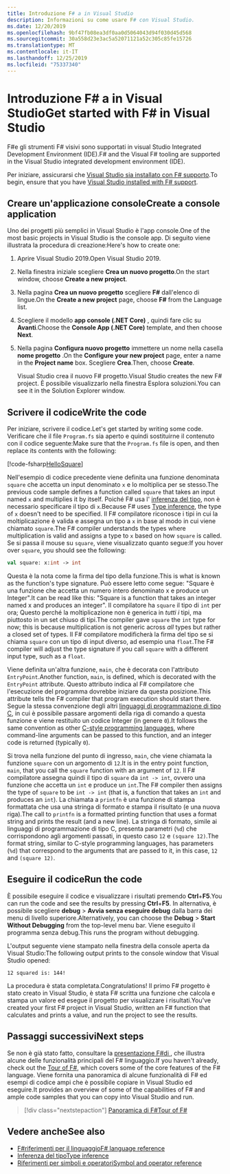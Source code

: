 ```yaml
---
title: Introduzione F# a in Visual Studio
description: Informazioni su come usare F# con Visual Studio.
ms.date: 12/20/2019
ms.openlocfilehash: 9bf47fb08ea3df0aa0d5064043d94f030d45d568
ms.sourcegitcommit: 30a558d23e3ac5a52071121a52c305c85fe15726
ms.translationtype: MT
ms.contentlocale: it-IT
ms.lasthandoff: 12/25/2019
ms.locfileid: "75337340"
---
```

# <a name="get-started-with-f-in-visual-studio"></a><span data-ttu-id="9354c-103">Introduzione F# a in Visual Studio</span><span class="sxs-lookup"><span data-stu-id="9354c-103">Get started with F# in Visual Studio</span></span>

<span data-ttu-id="9354c-104">F#e gli strumenti F# visivi sono supportati in visual Studio Integrated Development Environment (IDE).</span><span class="sxs-lookup"><span data-stu-id="9354c-104">F# and the Visual F# tooling are supported in the Visual Studio integrated development environment (IDE).</span></span>

<span data-ttu-id="9354c-105">Per iniziare, assicurarsi che [Visual Studio sia installato con F# supporto](install-fsharp.md#install-f-with-visual-studio).</span><span class="sxs-lookup"><span data-stu-id="9354c-105">To begin, ensure that you have [Visual Studio installed with F# support](install-fsharp.md#install-f-with-visual-studio).</span></span>

## <a name="create-a-console-application"></a><span data-ttu-id="9354c-106">Creare un'applicazione console</span><span class="sxs-lookup"><span data-stu-id="9354c-106">Create a console application</span></span>

<span data-ttu-id="9354c-107">Uno dei progetti più semplici in Visual Studio è l'app console.</span><span class="sxs-lookup"><span data-stu-id="9354c-107">One of the most basic projects in Visual Studio is the console app.</span></span> <span data-ttu-id="9354c-108">Di seguito viene illustrata la procedura di creazione:</span><span class="sxs-lookup"><span data-stu-id="9354c-108">Here's how to create one:</span></span>

1. <span data-ttu-id="9354c-109">Aprire Visual Studio 2019.</span><span class="sxs-lookup"><span data-stu-id="9354c-109">Open Visual Studio 2019.</span></span>

2. <span data-ttu-id="9354c-110">Nella finestra iniziale scegliere **Crea un nuovo progetto**.</span><span class="sxs-lookup"><span data-stu-id="9354c-110">On the start window, choose **Create a new project**.</span></span>

3. <span data-ttu-id="9354c-111">Nella pagina **Crea un nuovo progetto** scegliere **F#** dall'elenco di lingue.</span><span class="sxs-lookup"><span data-stu-id="9354c-111">On the **Create a new project** page, choose **F#** from the Language list.</span></span>

4. <span data-ttu-id="9354c-112">Scegliere il modello **app console (.NET Core)** , quindi fare clic su **Avanti**.</span><span class="sxs-lookup"><span data-stu-id="9354c-112">Choose the **Console App (.NET Core)** template, and then choose **Next**.</span></span>

5. <span data-ttu-id="9354c-113">Nella pagina **Configura nuovo progetto** immettere un nome nella casella **nome progetto** .</span><span class="sxs-lookup"><span data-stu-id="9354c-113">On the **Configure your new project** page, enter a name in the **Project name** box.</span></span> <span data-ttu-id="9354c-114">Scegliere **Crea**.</span><span class="sxs-lookup"><span data-stu-id="9354c-114">Then, choose **Create**.</span></span>

   <span data-ttu-id="9354c-115">Visual Studio crea il nuovo F# progetto.</span><span class="sxs-lookup"><span data-stu-id="9354c-115">Visual Studio creates the new F# project.</span></span> <span data-ttu-id="9354c-116">È possibile visualizzarlo nella finestra Esplora soluzioni.</span><span class="sxs-lookup"><span data-stu-id="9354c-116">You can see it in the Solution Explorer window.</span></span>

## <a name="write-the-code"></a><span data-ttu-id="9354c-117">Scrivere il codice</span><span class="sxs-lookup"><span data-stu-id="9354c-117">Write the code</span></span>

<span data-ttu-id="9354c-118">Per iniziare, scrivere il codice.</span><span class="sxs-lookup"><span data-stu-id="9354c-118">Let's get started by writing some code.</span></span> <span data-ttu-id="9354c-119">Verificare che il file `Program.fs` sia aperto e quindi sostituirne il contenuto con il codice seguente:</span><span class="sxs-lookup"><span data-stu-id="9354c-119">Make sure that the `Program.fs` file is open, and then replace its contents with the following:</span></span>

[!code-fsharp[HelloSquare](~/samples/snippets/fsharp/getting-started/hello-square.fs)]

<span data-ttu-id="9354c-120">Nell'esempio di codice precedente viene definita una funzione denominata `square` che accetta un input denominato `x` e lo moltiplica per se stesso.</span><span class="sxs-lookup"><span data-stu-id="9354c-120">The previous code sample defines a function called `square` that takes an input named `x` and multiplies it by itself.</span></span> <span data-ttu-id="9354c-121">Poiché F# usa l' [inferenza del tipo](../language-reference/type-inference.md), non è necessario specificare il tipo di `x`.</span><span class="sxs-lookup"><span data-stu-id="9354c-121">Because F# uses [Type inference](../language-reference/type-inference.md), the type of `x` doesn't need to be specified.</span></span> <span data-ttu-id="9354c-122">Il F# compilatore riconosce i tipi in cui la moltiplicazione è valida e assegna un tipo a `x` in base al modo in cui viene chiamato `square`.</span><span class="sxs-lookup"><span data-stu-id="9354c-122">The F# compiler understands the types where multiplication is valid and assigns a type to `x` based on how `square` is called.</span></span> <span data-ttu-id="9354c-123">Se si passa il mouse su `square`, viene visualizzato quanto segue:</span><span class="sxs-lookup"><span data-stu-id="9354c-123">If you hover over `square`, you should see the following:</span></span>

```fsharp
val square: x:int -> int
```

<span data-ttu-id="9354c-124">Questa è la nota come la firma del tipo della funzione.</span><span class="sxs-lookup"><span data-stu-id="9354c-124">This is what is known as the function's type signature.</span></span> <span data-ttu-id="9354c-125">Può essere letto come segue: "Square è una funzione che accetta un numero intero denominato x e produce un Integer".</span><span class="sxs-lookup"><span data-stu-id="9354c-125">It can be read like this: "Square is a function that takes an integer named x and produces an integer".</span></span> <span data-ttu-id="9354c-126">Il compilatore ha `square` il tipo di `int` per ora; Questo perché la moltiplicazione non è generica in *tutti i* tipi, ma piuttosto in un set chiuso di tipi.</span><span class="sxs-lookup"><span data-stu-id="9354c-126">The compiler gave `square` the `int` type for now; this is because multiplication is not generic across *all* types but rather a closed set of types.</span></span> <span data-ttu-id="9354c-127">Il F# compilatore modificherà la firma del tipo se si chiama `square` con un tipo di input diverso, ad esempio una `float`.</span><span class="sxs-lookup"><span data-stu-id="9354c-127">The F# compiler will adjust the type signature if you call `square` with a different input type, such as a `float`.</span></span>

<span data-ttu-id="9354c-128">Viene definita un'altra funzione, `main`, che è decorata con l'attributo `EntryPoint`.</span><span class="sxs-lookup"><span data-stu-id="9354c-128">Another function, `main`, is defined, which is decorated with the `EntryPoint` attribute.</span></span> <span data-ttu-id="9354c-129">Questo attributo indica al F# compilatore che l'esecuzione del programma dovrebbe iniziare da questa posizione.</span><span class="sxs-lookup"><span data-stu-id="9354c-129">This attribute tells the F# compiler that program execution should start there.</span></span> <span data-ttu-id="9354c-130">Segue la stessa convenzione degli altri [linguaggi di programmazione di tipo C](https://en.wikipedia.org/wiki/Entry_point#C_and_C.2B.2B), in cui è possibile passare argomenti della riga di comando a questa funzione e viene restituito un codice Integer (in genere `0`).</span><span class="sxs-lookup"><span data-stu-id="9354c-130">It follows the same convention as other [C-style programming languages](https://en.wikipedia.org/wiki/Entry_point#C_and_C.2B.2B), where command-line arguments can be passed to this function, and an integer code is returned (typically `0`).</span></span>

<span data-ttu-id="9354c-131">Si trova nella funzione del punto di ingresso, `main`, che viene chiamata la funzione `square` con un argomento di `12`.</span><span class="sxs-lookup"><span data-stu-id="9354c-131">It is in the entry point function, `main`, that you call the `square` function with an argument of `12`.</span></span> <span data-ttu-id="9354c-132">Il F# compilatore assegna quindi il tipo di `square` da `int -> int`, ovvero una funzione che accetta un `int` e produce un `int`.</span><span class="sxs-lookup"><span data-stu-id="9354c-132">The F# compiler then assigns the type of `square` to be `int -> int` (that is, a function that takes an `int` and produces an `int`).</span></span> <span data-ttu-id="9354c-133">La chiamata a `printfn` è una funzione di stampa formattata che usa una stringa di formato e stampa il risultato (e una nuova riga).</span><span class="sxs-lookup"><span data-stu-id="9354c-133">The call to `printfn` is a formatted printing function that uses a format string and prints the result (and a new line).</span></span> <span data-ttu-id="9354c-134">La stringa di formato, simile ai linguaggi di programmazione di tipo C, presenta parametri (`%d`) che corrispondono agli argomenti passati, in questo caso `12` e `(square 12)`.</span><span class="sxs-lookup"><span data-stu-id="9354c-134">The format string, similar to C-style programming languages, has parameters (`%d`) that correspond to the arguments that are passed to it, in this case, `12` and `(square 12)`.</span></span>

## <a name="run-the-code"></a><span data-ttu-id="9354c-135">Eseguire il codice</span><span class="sxs-lookup"><span data-stu-id="9354c-135">Run the code</span></span>

<span data-ttu-id="9354c-136">È possibile eseguire il codice e visualizzare i risultati premendo **Ctrl**+**F5**.</span><span class="sxs-lookup"><span data-stu-id="9354c-136">You can run the code and see the results by pressing **Ctrl**+**F5**.</span></span> <span data-ttu-id="9354c-137">In alternativa, è possibile scegliere **debug** > **Avvia senza eseguire debug** dalla barra dei menu di livello superiore.</span><span class="sxs-lookup"><span data-stu-id="9354c-137">Alternatively, you can choose the **Debug** > **Start Without Debugging** from the top-level menu bar.</span></span> <span data-ttu-id="9354c-138">Viene eseguito il programma senza debug.</span><span class="sxs-lookup"><span data-stu-id="9354c-138">This runs the program without debugging.</span></span>

<span data-ttu-id="9354c-139">L'output seguente viene stampato nella finestra della console aperta da Visual Studio:</span><span class="sxs-lookup"><span data-stu-id="9354c-139">The following output prints to the console window that Visual Studio opened:</span></span>

```console
12 squared is: 144!
```

<span data-ttu-id="9354c-140">La procedura è stata completata.</span><span class="sxs-lookup"><span data-stu-id="9354c-140">Congratulations!</span></span> <span data-ttu-id="9354c-141">Il primo F# progetto è stato creato in Visual Studio, è stata F# scritta una funzione che calcola e stampa un valore ed esegue il progetto per visualizzare i risultati.</span><span class="sxs-lookup"><span data-stu-id="9354c-141">You've created your first F# project in Visual Studio, written an F# function that calculates and prints a value, and run the project to see the results.</span></span>

## <a name="next-steps"></a><span data-ttu-id="9354c-142">Passaggi successivi</span><span class="sxs-lookup"><span data-stu-id="9354c-142">Next steps</span></span>

<span data-ttu-id="9354c-143">Se non è già stato fatto, consultare la [presentazione F#di ](../tour.md), che illustra alcune delle funzionalità principali del F# linguaggio.</span><span class="sxs-lookup"><span data-stu-id="9354c-143">If you haven't already, check out the [Tour of F#](../tour.md), which covers some of the core features of the F# language.</span></span> <span data-ttu-id="9354c-144">Viene fornita una panoramica di alcune funzionalità di F# ed esempi di codice ampi che è possibile copiare in Visual Studio ed eseguire.</span><span class="sxs-lookup"><span data-stu-id="9354c-144">It provides an overview of some of the capabilities of F# and ample code samples that you can copy into Visual Studio and run.</span></span>

> [!div class="nextstepaction"]
> [<span data-ttu-id="9354c-145">Panoramica di F#</span><span class="sxs-lookup"><span data-stu-id="9354c-145">Tour of F#</span></span>](../tour.md)

## <a name="see-also"></a><span data-ttu-id="9354c-146">Vedere anche</span><span class="sxs-lookup"><span data-stu-id="9354c-146">See also</span></span>

- [<span data-ttu-id="9354c-147">F#riferimenti per il linguaggio</span><span class="sxs-lookup"><span data-stu-id="9354c-147">F# language reference</span></span>](../language-reference/index.md)
- [<span data-ttu-id="9354c-148">Inferenza del tipo</span><span class="sxs-lookup"><span data-stu-id="9354c-148">Type inference</span></span>](../language-reference/type-inference.md)
- [<span data-ttu-id="9354c-149">Riferimenti per simboli e operatori</span><span class="sxs-lookup"><span data-stu-id="9354c-149">Symbol and operator reference</span></span>](../language-reference/symbol-and-operator-reference/index.md)
